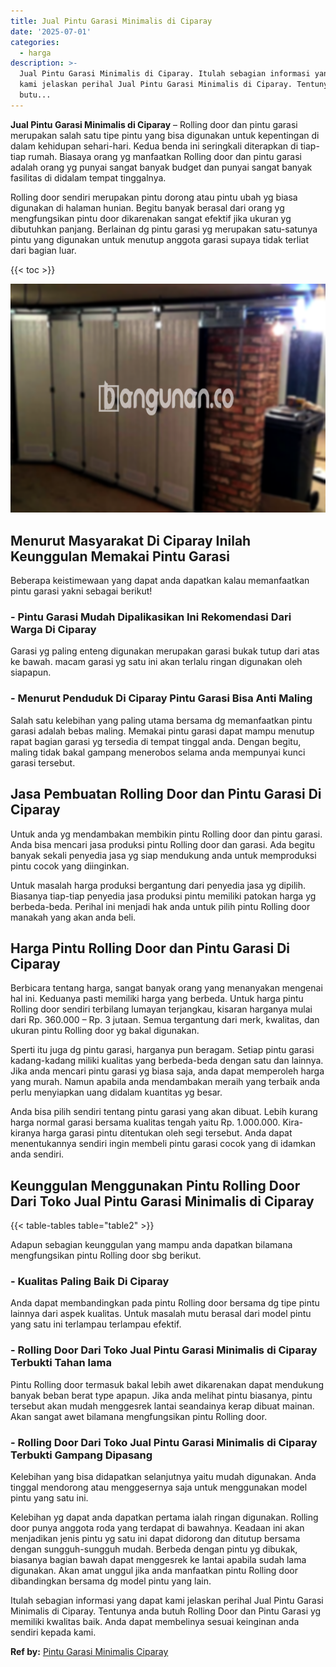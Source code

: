 ```yaml
---
title: Jual Pintu Garasi Minimalis di Ciparay
date: '2025-07-01'
categories:
  - harga
description: >-
  Jual Pintu Garasi Minimalis di Ciparay. Itulah sebagian informasi yang dapat
  kami jelaskan perihal Jual Pintu Garasi Minimalis di Ciparay. Tentunya anda
  butu...
---
```


**Jual Pintu Garasi Minimalis di Ciparay** – Rolling door dan pintu garasi merupakan salah satu tipe pintu yang bisa digunakan untuk kepentingan di dalam kehidupan sehari-hari. Kedua benda ini seringkali diterapkan di tiap-tiap rumah. Biasaya orang yg manfaatkan Rolling door dan pintu garasi adalah orang yg punyai sangat banyak budget dan punyai sangat banyak fasilitas di didalam tempat tinggalnya.

Rolling door sendiri merupakan pintu dorong atau pintu ubah yg biasa digunakan di halaman hunian. Begitu banyak berasal dari orang yg mengfungsikan pintu door dikarenakan sangat efektif jika ukuran yg dibutuhkan panjang. Berlainan dg pintu garasi yg merupakan satu-satunya pintu yang digunakan untuk menutup anggota garasi supaya tidak terliat dari bagian luar.

{{< toc >}}

![Jual Pintu Garasi Minimalis di Ciparay](/images/pintu-garasi-35.png)

## Menurut Masyarakat Di Ciparay Inilah Keunggulan Memakai Pintu Garasi

Beberapa keistimewaan yang dapat anda dapatkan kalau memanfaatkan pintu garasi yakni sebagai berikut!

### \- Pintu Garasi Mudah Dipalikasikan Ini Rekomendasi Dari Warga Di Ciparay

Garasi yg paling enteng digunakan merupakan garasi bukak tutup dari atas ke bawah. macam garasi yg satu ini akan terlalu ringan digunakan oleh siapapun.

### \- Menurut Penduduk Di Ciparay Pintu Garasi Bisa Anti Maling

Salah satu kelebihan yang paling utama bersama dg memanfaatkan pintu garasi adalah bebas maling. Memakai pintu garasi dapat mampu menutup rapat bagian garasi yg tersedia di tempat tinggal anda. Dengan begitu, maling tidak bakal gampang menerobos selama anda mempunyai kunci garasi tersebut.

## Jasa Pembuatan Rolling Door dan Pintu Garasi Di Ciparay

Untuk anda yg mendambakan membikin pintu Rolling door dan pintu garasi. Anda bisa mencari jasa produksi pintu Rolling door dan garasi. Ada begitu banyak sekali penyedia jasa yg siap mendukung anda untuk memproduksi pintu cocok yang diinginkan.

Untuk masalah harga produksi bergantung dari penyedia jasa yg dipilih. Biasanya tiap-tiap penyedia jasa produksi pintu memiliki patokan harga yg berbeda-beda. Perihal ini menjadi hak anda untuk pilih pintu Rolling door manakah yang akan anda beli.

## Harga Pintu Rolling Door dan Pintu Garasi Di Ciparay

Berbicara tentang harga, sangat banyak orang yang menanyakan mengenai hal ini. Keduanya pasti memiliki harga yang berbeda. Untuk harga pintu Rolling door sendiri terbilang lumayan terjangkau, kisaran harganya mulai dari Rp. 360.000 – Rp. 3 jutaan. Semua tergantung dari merk, kwalitas, dan ukuran pintu Rolling door yg bakal digunakan.

Sperti itu juga dg pintu garasi, harganya pun beragam. Setiap pintu garasi kadang-kadang miliki kualitas yang berbeda-beda dengan satu dan lainnya. Jika anda mencari pintu garasi yg biasa saja, anda dapat memperoleh harga yang murah. Namun apabila anda mendambakan meraih yang terbaik anda perlu menyiapkan uang didalam kuantitas yg besar.

Anda bisa pilih sendiri tentang pintu garasi yang akan dibuat. Lebih kurang harga normal garasi bersama kualitas tengah yaitu Rp. 1.000.000. Kira-kiranya harga garasi pintu ditentukan oleh segi tersebut. Anda dapat menentukannya sendiri ingin membeli pintu garasi cocok yang di idamkan anda sendiri.

## Keunggulan Menggunakan Pintu Rolling Door Dari Toko Jual Pintu Garasi Minimalis di Ciparay

{{< table-tables table="table2" >}}

Adapun sebagian keunggulan yang mampu anda dapatkan bilamana mengfungsikan pintu Rolling door sbg berikut.

### \- Kualitas Paling Baik Di Ciparay

Anda dapat membandingkan pada pintu Rolling door bersama dg tipe pintu lainnya dari aspek kualitas. Untuk masalah mutu berasal dari model pintu yang satu ini terlampau terlampau efektif.

### \- Rolling Door Dari Toko Jual Pintu Garasi Minimalis di Ciparay Terbukti Tahan lama

Pintu Rolling door termasuk bakal lebih awet dikarenakan dapat mendukung banyak beban berat type apapun. Jika anda melihat pintu biasanya, pintu tersebut akan mudah menggesrek lantai seandainya kerap dibuat mainan. Akan sangat awet bilamana mengfungsikan pintu Rolling door.

### \- Rolling Door Dari Toko Jual Pintu Garasi Minimalis di Ciparay Terbukti Gampang Dipasang

Kelebihan yang bisa didapatkan selanjutnya yaitu mudah digunakan. Anda tinggal mendorong atau menggesernya saja untuk menggunakan model pintu yang satu ini.

Kelebihan yg dapat anda dapatkan pertama ialah ringan digunakan. Rolling door punya anggota roda yang terdapat di bawahnya. Keadaan ini akan menjadikan jenis pintu yg satu ini dapat didorong dan ditutup bersama dengan sungguh-sungguh mudah. Berbeda dengan pintu yg dibukak, biasanya bagian bawah dapat menggesrek ke lantai apabila sudah lama digunakan. Akan amat unggul jika anda manfaatkan pintu Rolling door dibandingkan bersama dg model pintu yang lain.

Itulah sebagian informasi yang dapat kami jelaskan perihal Jual Pintu Garasi Minimalis di Ciparay. Tentunya anda butuh Rolling Door dan Pintu Garasi yg memiliki kwalitas baik. Anda dapat membelinya sesuai keinginan anda sendiri kepada kami.

**Ref by:** [Pintu Garasi Minimalis Ciparay](https://id.wikipedia.org/wiki/Pintu)
